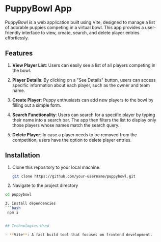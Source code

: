 # PuppyBowl App

PuppyBowl is a web application built using Vite, designed to manage a list of adorable puppies competing in a virtual bowl. This app provides a user-friendly interface to view, create, search, and delete player entries effortlessly.

## Features

1. **View Player List**: Users can easily see a list of all players competing in the bowl.

2. **Player Details**: By clicking on a "See Details" button, users can access specific information about each player, such as the owner and team name.

3. **Create Player**: Puppy enthusiasts can add new players to the bowl by filling out a simple form.

4. **Search Functionality**: Users can search for a specific player by typing their name into a search bar. The app then filters the list to display only those players whose names match the search query.

5. **Delete Player**: In case a player needs to be removed from the competition, users have the option to delete player entries.

## Installation

1. Clone this repository to your local machine.
   ```bash
   git clone https://github.com/your-username/puppybowl.git
   

2. Navigate to the project directory
  ```bash 
  cd puppybowl

3. Install dependencies 
  ```bash
   npm i 


## Technologies Used

- **Vite**: A fast build tool that focuses on frontend development.
